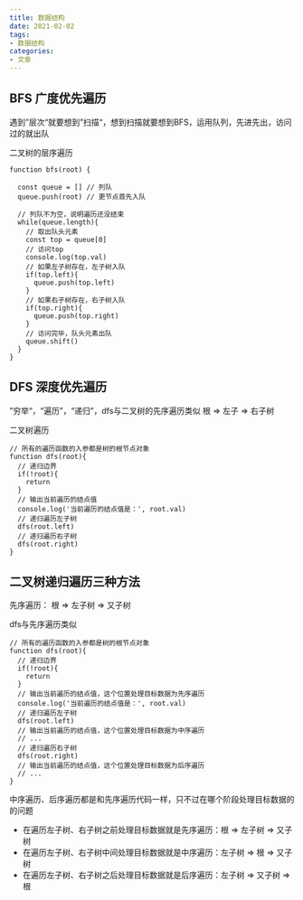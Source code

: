 ```yaml
---
title: 数据结构
date: 2021-02-02
tags: 
- 数据结构
categories: 
- 文章
---
```


## BFS 广度优先遍历

遇到”层次“就要想到”扫描“，想到扫描就要想到BFS，运用队列，先进先出，访问过的就出队

二叉树的层序遍历

``` JS
function bfs(root) {
  
  const queue = [] // 列队
  queue.push(root) // 更节点首先入队

  // 列队不为空，说明遍历还没结束
  while(queue.length){
    // 取出队头元素
    const top = queue[0]
    // 访问top
    console.log(top.val)
    // 如果左子树存在，左子树入队
    if(top.left){
      queue.push(top.left)
    }
    // 如果右子树存在，右子树入队
    if(top.right){
      queue.push(top.right)
    }
    // 访问完毕，队头元素出队
    queue.shift()
  }
}

```


## DFS 深度优先遍历

”穷举“，“遍历”，“递归”，dfs与二叉树的先序遍历类似 根 => 左子 => 右子树

二叉树遍历
``` JS
// 所有的遍历函数的入参都是树的根节点对象
function dfs(root){
  // 递归边界
  if(!root){
    return
  }
  // 输出当前遍历的结点值
  console.log('当前遍历的结点值是：', root.val)
  // 递归遍历左子树
  dfs(root.left)
  // 递归遍历右子树
  dfs(root.right)
}
```

## 二叉树递归遍历三种方法

先序遍历： 根 => 左子树 => 又子树

dfs与先序遍历类似
``` JS
// 所有的遍历函数的入参都是树的根节点对象
function dfs(root){
  // 递归边界
  if(!root){
    return
  }
  // 输出当前遍历的结点值，这个位置处理目标数据为先序遍历
  console.log('当前遍历的结点值是：', root.val)
  // 递归遍历左子树
  dfs(root.left)
  // 输出当前遍历的结点值，这个位置处理目标数据为中序遍历
  // ...
  // 递归遍历右子树
  dfs(root.right)
  // 输出当前遍历的结点值，这个位置处理目标数据为后序遍历
  // ...
}
```
中序遍历、后序遍历都是和先序遍历代码一样，只不过在哪个阶段处理目标数据的的问题

- 在遍历左子树、右子树之前处理目标数据就是先序遍历：根 => 左子树 => 又子树
- 在遍历左子树、右子树中间处理目标数据就是中序遍历：左子树 => 根 => 又子树
- 在遍历左子树、右子树之后处理目标数据就是后序遍历：左子树 => 又子树 => 根

